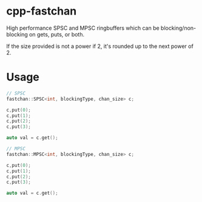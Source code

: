 # cpp-fastchan

High performance SPSC and MPSC ringbuffers which can be blocking/non-blocking on gets, puts, or both. 

If the size provided is not a power if 2, it's rounded up to the next power of 2.


# Usage

```cpp
// SPSC
fastchan::SPSC<int, blockingType, chan_size> c;

c,put(0);
c,put(1);
c,put(2);
c,put(3);

auto val = c.get();
```

```cpp
// MPSC
fastchan::MPSC<int, blockingType, chan_size> c;

c,put(0);
c,put(1);
c,put(2);
c,put(3);

auto val = c.get();

```
